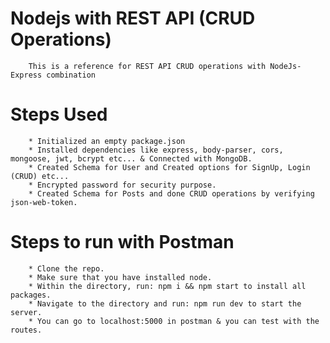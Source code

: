 # Nodejs with REST API (CRUD Operations)
        This is a reference for REST API CRUD operations with NodeJs-Express combination

# Steps Used 

        * Initialized an empty package.json
        * Installed dependencies like express, body-parser, cors, mongoose, jwt, bcrypt etc... & Connected with MongoDB.
        * Created Schema for User and Created options for SignUp, Login (CRUD) etc...
        * Encrypted password for security purpose.
        * Created Schema for Posts and done CRUD operations by verifying json-web-token.

# Steps to run with Postman

        * Clone the repo.
        * Make sure that you have installed node.
        * Within the directory, run: npm i && npm start to install all packages.
        * Navigate to the directory and run: npm run dev to start the server.
        * You can go to localhost:5000 in postman & you can test with the routes.
